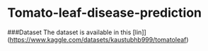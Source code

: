 # Tomato-leaf-disease-prediction
###Dataset
The dataset is available in this [lin]] (https://www.kaggle.com/datasets/kaustubhb999/tomatoleaf)
